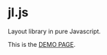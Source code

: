 jl.js
==

Layout library in pure Javascript.

This is the [DEMO PAGE](http://http://alexroat.github.io/jl.js/demo.html).
